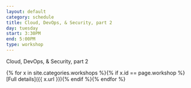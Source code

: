 ```yaml
---
layout: default
category: schedule
title: Cloud, DevOps, & Security, part 2
day: tuesday
start: 3:30PM
end: 5:00PM
type: workshop
---
```


Cloud, DevOps, & Security, part 2

{% for x in site.categories.workshops %}{% if x.id == page.workshop %}[Full details]({{ x.url }}){% endif %}{% endfor %}
